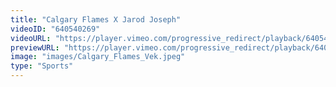```yaml
---
title: "Calgary Flames X Jarod Joseph"
videoID: "640540269"
videoURL: "https://player.vimeo.com/progressive_redirect/playback/640540269/rendition/1080p/file.mp4?loc=external&signature=9f9f2903a8ba72323c75993c178a8b77cced53d3e66513df126e83425de24942"
previewURL: "https://player.vimeo.com/progressive_redirect/playback/640540269/rendition/720p/file.mp4?loc=external&signature=31864fe997620705e49e17f7002d90e14b087a85f349effd647bc42f38870258"
image: "images/Calgary_Flames_Vek.jpeg"
type: "Sports"
---
```

